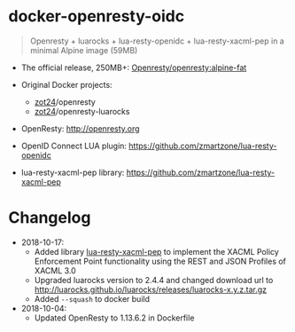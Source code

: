 # docker-openresty-oidc
> Openresty + luarocks + lua-resty-openidc + lua-resty-xacml-pep in a minimal Alpine image (59MB)

- The official release, 250MB+: [Openresty/openresty:alpine-fat](https://hub.docker.com/r/openresty/openresty/)

- Original Docker projects:
    - [zot24](https://hub.docker.com/u/zot24/)/openresty
    - [zot24](https://hub.docker.com/u/zot24/)/openresty-luarocks

- OpenResty: http://openresty.org
- OpenID Connect LUA plugin: https://github.com/zmartzone/lua-resty-openidc
- lua-resty-xacml-pep library: https://github.com/zmartzone/lua-resty-xacml-pep

# Changelog
- 2018-10-17:
    - Added library [lua-resty-xacml-pep](https://github.com/zmartzone/lua-resty-xacml-pep) to implement the XACML Policy Enforcement Point functionality using the REST and JSON Profiles of XACML 3.0
    - Upgraded luarocks version to 2.4.4 and changed download url to http://luarocks.github.io/luarocks/releases/luarocks-x.y.z.tar.gz
    - Added `--squash` to docker build
- 2018-10-04:
    - Updated OpenResty to 1.13.6.2 in Dockerfile
